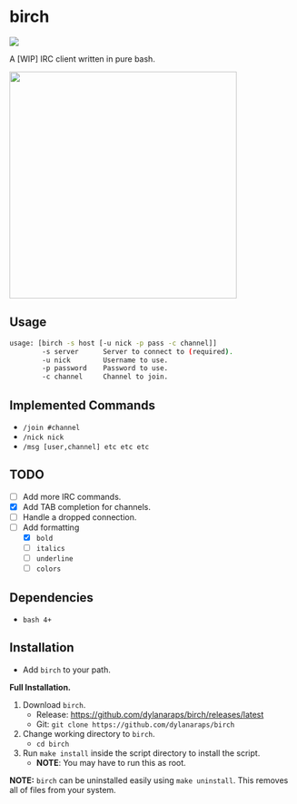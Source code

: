# birch

<a href="https://travis-ci.org/dylanaraps/birch"><img src="https://travis-ci.org/dylanaraps/birch.svg?branch=master"></a>

A [WIP] IRC client written in pure bash.

<img src="https://i.imgur.com/AbeKUg4.jpg" width="400px">

## Usage

```sh
usage: [birch -s host [-u nick -p pass -c channel]]
        -s server      Server to connect to (required).
        -u nick        Username to use.
        -p password    Password to use.
        -c channel     Channel to join.
```

## Implemented Commands

- `/join #channel`
- `/nick nick`
- `/msg [user,channel] etc etc etc`

## TODO

- [ ] Add more IRC commands.
- [x] Add TAB completion for channels.
- [ ] Handle a dropped connection.
- [ ] Add formatting
    - [x] `bold`
    - [ ] `italics`
    - [ ] `underline`
    - [ ] `colors`

## Dependencies

- `bash 4+`

## Installation

- Add `birch` to your path.

**Full Installation.**

1. Download `birch`.
    - Release: https://github.com/dylanaraps/birch/releases/latest
    - Git: `git clone https://github.com/dylanaraps/birch`
2. Change working directory to `birch`.
    - `cd birch`
3. Run `make install` inside the script directory to install the script.
    - **NOTE**: You may have to run this as root.

**NOTE:** `birch` can be uninstalled easily using `make uninstall`. This removes all of files from your system.


